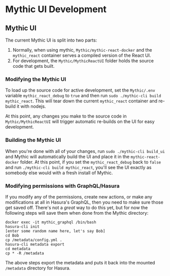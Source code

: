 # Mythic UI Development

## Mythic UI

The current Mythic UI is split into two parts:

1. Normally, when using mythic, `Mythic/mythic-react-docker` and the `mythic_react` container serves a compiled version of the React UI.
2. For development, the `Mythic/MythicReactUI` folder holds the source code that gets built.

### Modifying the Mythic UI

To load up the source code for active development, set the `Mythic/.env` variable `mythic_react_debug` to `true` and then run `sudo ./mythic-cli build mythic_react`. This will tear down the current `mythic_react` container and re-build it with nodejs.

At this point, any changes you make to the source code in `Mythic/MythicReactUI` will trigger automatic re-builds on the UI for easy development.

### Building the Mythic UI

When you're done with all of your changes, run `sudo ./mythic-cli build_ui` and Mythic will automatically build the UI and place it in the `mythic-react-docker` folder. At this point, if you set the `mythic_react_debug` back to `false` and run `./mythic-cli build mythic_react`, you'll see the UI exactly as somebody else would with a fresh install of Mythic.

### Modifying permissions with GraphQL/Hasura

If you modify any of the permissions, create new actions, or make any modifications at all in Hasura's GraphQL, then you need to make sure those get saved off. There's not a _great_ way to do this yet, but for now the following steps will save them when done from the Mythic directory:

```
docker exec -it mythic_graphql /bin/bash
hasura-cli init
[enter some random name here, let's say Bob]
cd Bob
cp /metadata/config.yml .
hasura-cli metadata export
cd metadata
cp * -R /metadata
```

The above steps export the metadata and puts it back into the mounted `/metadata` directory for Hasura.
